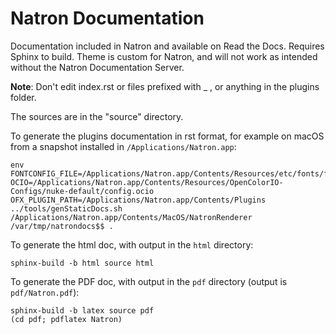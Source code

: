 Natron Documentation
====================

Documentation included in Natron and available on Read the Docs. Requires Sphinx to build. Theme is custom for Natron, and will not work as intended without the Natron Documentation Server.

**Note**: Don't edit index.rst or files prefixed with _ , or anything in the plugins folder.

The sources are in the "source" directory.

To generate the plugins documentation in rst format, for example on macOS from a snapshot installed in `/Applications/Natron.app`:
```
env FONTCONFIG_FILE=/Applications/Natron.app/Contents/Resources/etc/fonts/fonts.conf OCIO=/Applications/Natron.app/Contents/Resources/OpenColorIO-Configs/nuke-default/config.ocio OFX_PLUGIN_PATH=/Applications/Natron.app/Contents/Plugins ../tools/genStaticDocs.sh /Applications/Natron.app/Contents/MacOS/NatronRenderer  /var/tmp/natrondocs$$ .
```

To generate the html doc, with output in the `html` directory:
```
sphinx-build -b html source html
```

To generate the PDF doc, with output in the `pdf` directory (output is `pdf/Natron.pdf`):
```
sphinx-build -b latex source pdf
(cd pdf; pdflatex Natron)
```
